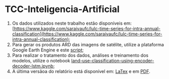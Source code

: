 # TCC-Inteligencia-Artificial

1. Os dados utilizados neste trabalho estão disponíveis em: [https://www.kaggle.com/saraivaufc/lulc-time-series-for-intra-annual-classification](https://www.kaggle.com/saraivaufc/lulc-time-series-for-intra-annual-classification);
2. Para gerar os produtos ARD das imagens de satélite, utilize a plataforma Google Earth Engine e este [script](https://github.com/saraivaufc/TCC-Inteligencia-Artificial/blob/master/1-Gera%C3%A7%C3%A3o%20dos%20dados%20de%20treinamento%2C%20valida%C3%A7%C3%A3o%20e%20teste%20dos%20modelos/main.js);
3. Para realizar o tratamento dos dados, análises e treinamento dos modelos, utilize o notebook [land-use-classification-using-encoder-decoder-lstm.ipynb](https://github.com/saraivaufc/TCC-Inteligencia-Artificial/blob/master/2-Script%20para%20o%20tratamento%2C%20an%C3%A1lise%20e%20treinamento%20dos%20modelos/land-use-classification-using-encoder-decoder-lstm.ipynb);
4. A última versãoa do relatório está disponível em: [LaTex](https://github.com/saraivaufc/TCC-Inteligencia-Artificial/tree/master/3-Relat%C3%B3rio%20em%20LaTex) e em [PDF](https://github.com/saraivaufc/TCC-Inteligencia-Artificial/blob/master/3-Relat%C3%B3rio%20em%20LaTex/tcc_inteligencia_artificial.pdf).

